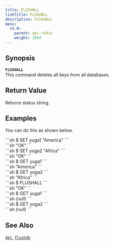 ```yaml
---
title: FLUSHALL
linkTitle: FLUSHALL
description: FLUSHALL
menu:
  v1.0:
    parent: api-redis
    weight: 2064
---
```


## Synopsis
<b>`FLUSHALL`</b><br>
This command deletes all keys from all databases.

## Return Value
Returns status string.

## Examples

You can do this as shown below.
<div class='copy separator-dollar'>
```sh
$ SET yuga1 "America"
```
</div>
```sh
"OK"
```
<div class='copy separator-dollar'>
```sh
$ SET yuga2 "Africa"
```
</div>
```sh
"OK"
```
<div class='copy separator-dollar'>
```sh
$ GET yuga1
```
</div>
```sh
"America"
```
<div class='copy separator-dollar'>
```sh
$ GET yuga2
```
</div>
```sh
"Africa"
```
<div class='copy separator-dollar'>
```sh
$ FLUSHALL
```
</div>
```sh
"OK"
```
<div class='copy separator-dollar'>
```sh
$ GET yuga1
```
</div>
```sh
(null)
```
<div class='copy separator-dollar'>
```sh
$ GET yuga2
```
</div>
```sh
(null)
```

## See Also
[`del`](../del/), [`flushdb`](../flushdb/)

